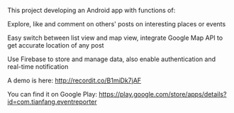 This project developing an Android app with functions of:

Explore, like and comment on others' posts on interesting places or events

Easy switch between list view and map view, integrate Google Map API to get accurate location of any post

Use Firebase to store and manage data, also enable authentication and real-time notification

A demo is here: http://recordit.co/B1miDk7jAF

You can find it on Google Play: https://play.google.com/store/apps/details?id=com.tianfang.eventreporter
